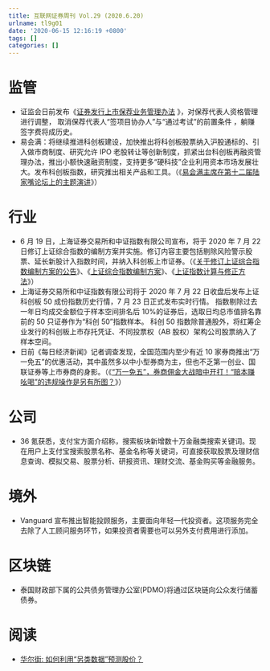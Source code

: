 ```yaml
---
title: 互联网证券周刊 Vol.29 (2020.6.20)
urlname: tl9g01
date: '2020-06-15 12:16:19 +0800'
tags: []
categories: []
---
```


# 监管

- 证监会日前发布《[证券发行上市保荐业务管理办法](http://www.csrc.gov.cn/pub/zjhpublic/zjh/202006/t20200612_378200.htm) 》，对保荐代表人资格管理进行调整， 取消保荐代表人“签项目协办人”与“通过考试”的前置条件 ，躺赚签字费将成历史。
- 易会满：将继续推进科创板建设，加快推出将科创板股票纳入沪股通标的、引入做市商制度、研究允许 IPO 老股转让等创新制度，抓紧出台科创板再融资管理办法，推出小额快速融资制度，支持更多“硬科技”企业利用资本市场发展壮大。发布科创板指数，研究推出相关产品和工具。（《[易会满主席在第十二届陆家嘴论坛上的主题演讲](http://www.csrc.gov.cn/pub/newsite/zjhxwfb/xwdd/202006/t20200618_378386.html)》）

# 行业

- 6 月 19 日，上海证券交易所和中证指数有限公司宣布，将于 2020 年 7 月 22 日修订上证综合指数的编制方案并实施。修订内容主要包括剔除风险警示股票、延长新股计入指数时间，并纳入科创板上市证券。（《[关于修订上证综合指数编制方案的公告](http://www.sse.com.cn/market/sseindex/diclosure/c/c_20200619_5130635.shtml)》、《[上证综合指数编制方案](http://www.sse.com.cn/market/sseindex/diclosure/a/20200619/ca9bdc283a06bd4e3531840963fb2d10.pdf)》、《[上证指数计算与修正方法](https://biz.sse.com.cn/sseportal/ps/zhs/sczn/sse_indices_cal_and_main_cn.pdf)》）
- 上海证券交易所和中证指数有限公司将于 2020 年 7 月 22 日收盘后发布上证科创板 50 成份指数历史行情，7 月 23 日正式发布实时行情。
  指数剔除过去一年日均成交金额位于样本空间排名后 10%的证券后，选取日均总市值排名靠前的 50 只证券作为“科创 50”指数样本。
  科创 50 指数除普通股外，将红筹企业发行的科创板上市存托凭证、不同投票权（AB 股权）架构公司股票纳入了样本空间。
- 日前《每日经济新闻》记者调查发现，全国范围内至少有近 10 家券商推出“万一免五”的优惠活动，其中虽然多以中小型券商为主，但也不乏第一创业、国联证券等上市券商的身影。（《[“万一免五”，券商佣金大战暗中开打！“赔本赚吆喝”的违规操作是另有所图？](https://mp.weixin.qq.com/s/X_wjj4IEt4ztgKHiLhOvCQ)》）

# 公司

- 36 氪获悉，支付宝方面介绍称，搜索板块新增数十万金融类搜索关键词。现在用户上支付宝搜索股票名称、基金名称等关键词，可直接获取股票及理财信息查询、模拟交易、股票分析、研报资讯、理财交流、基金购买等金融服务。

# 境外

- Vanguard 宣布推出智能投顾服务，主要面向年轻一代投资者。这项服务完全去除了人工顾问服务环节，如果投资者需要也可以另外支付费用进行添加。

# 区块链

- 泰国财政部下属的公共债务管理办公室(PDMO)将通过区块链向公众发行储蓄债券。

# 阅读

- [华尔街: 如何利用“另类数据”预测股价？](https://mp.weixin.qq.com/s/w4dKrAMvshUV-oXUWUDfVQ)
